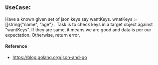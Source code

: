 ## `UseCase`: 

Have a known given set of json keys say wantKeys. wnatKeys := []string{"name", "age"} . Task is to check keys in a target object against "wantKeys". If they are same, it means we are good and data is per our expectation. Otherwise, return error. 



#### Reference 
- https://blog.golang.org/json-and-go
